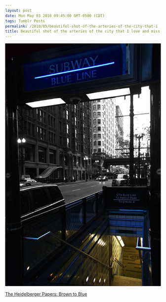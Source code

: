 ```yaml
---
layout: post
date: Mon May 03 2010 09:45:00 GMT-0500 (CDT)
tags: Tumblr Posts
permalink: /2010/05/beautiful-shot-of-the-arteries-of-the-city-that-i
title: Beautiful shot of the arteries of the city that I love and miss!
---
```


![](/public/assets/tumblr/tumblr_l1umc4iyI71qa4klho1_1280.jpg)

[The Heidelberger Papers: Brown to Blue](http://mheidelberger.blogspot.com/2010/05/brown-to-blue.html)
